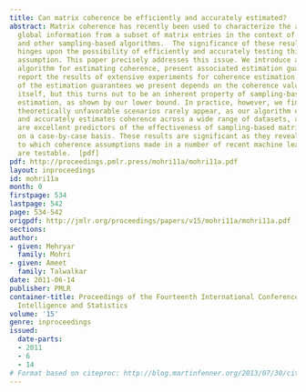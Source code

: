 ```yaml
---
title: Can matrix coherence be efficiently and accurately estimated?
abstract: Matrix coherence has recently been used to characterize the ability to extract
  global information from a subset of matrix entries in the context of low-rank approximations
  and other sampling-based algorithms.  The significance of these results crucially
  hinges upon the possibility of efficiently and accurately testing this coherence
  assumption. This paper precisely addresses this issue. We introduce a novel sampling-based
  algorithm for estimating coherence, present associated estimation guarantees and
  report the results of extensive experiments for coherence estimation.  The quality
  of the estimation guarantees we present depends on the coherence value to estimate
  itself, but this turns out to be an inherent property of sampling-based coherence
  estimation, as shown by our lower bound. In practice, however, we find that these
  theoretically unfavorable scenarios rarely appear, as our algorithm efficiently
  and accurately estimates coherence across a wide range of datasets, and these estimates
  are excellent predictors of the effectiveness of sampling-based matrix approximation
  on a case-by-case basis. These results are significant as they reveal the extent
  to which coherence assumptions made in a number of recent machine learning publications
  are testable.  [pdf]
pdf: http://proceedings.pmlr.press/mohri11a/mohri11a.pdf
layout: inproceedings
id: mohri11a
month: 0
firstpage: 534
lastpage: 542
page: 534-542
origpdf: http://jmlr.org/proceedings/papers/v15/mohri11a/mohri11a.pdf
sections: 
author:
- given: Mehryar
  family: Mohri
- given: Ameet
  family: Talwalkar
date: 2011-06-14
publisher: PMLR
container-title: Proceedings of the Fourteenth International Conference on Artificial
  Intelligence and Statistics
volume: '15'
genre: inproceedings
issued:
  date-parts:
  - 2011
  - 6
  - 14
# Format based on citeproc: http://blog.martinfenner.org/2013/07/30/citeproc-yaml-for-bibliographies/
---
```

